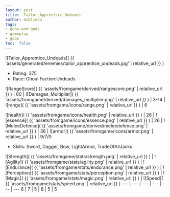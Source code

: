 ```yaml
---
layout: post
title:  Tailor_Apprentice_Undeads
author: Goblinou
tags:
- gobs-and-gods
- gameplay
- gobs
toc:  false
---
```


![Tailor_Apprentice_Undeads]( {{ 'assets/generated/enemies/tailor_apprentice_undeads.jpg' | relative_url }} )
- Rating: 375
- Race: Ghoul  Faction:Undeads

![RangeScore]( {{ 'assets/fromgame/derived/rangescore.png' | relative_url }} ) | 60 | ![Damages_Multiplier]( {{ 'assets/fromgame/derived/damages_multiplier.png' | relative_url }} ) | 3-14 | ![range]( {{ 'assets/fromgame/icons/range.png' | relative_url }} ) | 6


![health]( {{ 'assets/fromgame/icons/health.png' | relative_url }} ) | 26 | ![essence]( {{ 'assets/fromgame/icons/essence.png' | relative_url }} ) | 26 | ![MeleeDefense]( {{ 'assets/fromgame/derived/meleedefense.png' | relative_url }} ) | 36 | ![armor]( {{ 'assets/fromgame/icons/armor.png' | relative_url }} ) | 9/7/0

* Skills: Sword, Dagger, Bow, LightArmor, TradeOfAllJacks

![Strength]( {{ 'assets/fromgame/stats/strength.png' | relative_url }} ) | ![Agility]( {{ 'assets/fromgame/stats/agility.png' | relative_url }} ) | ![Endurance]( {{ 'assets/fromgame/stats/endurance.png' | relative_url }} ) | ![Perception]( {{ 'assets/fromgame/stats/perception.png' | relative_url }} ) | ![Magic]( {{ 'assets/fromgame/stats/magic.png' | relative_url }} ) | ![Speed]( {{ 'assets/fromgame/stats/speed.png' | relative_url }} )
--- | --- | --- | --- | --- | ---
6 | 7 | 5 | 8 | 5 | 5
